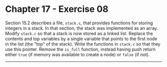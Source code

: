 # Chapter 17 - Exercise 08

Section 15.2 describes a file, `stack.c`, that provides functions for storing
integers in a stack.  In that section, the stack was implemented as an array.
Modify `stack.c` so that a stack is now stored as a linked list.  Replace the
contents and top variables by a single variable that points to the first node in
the list (the "top" of the stack).  Write the functions in `stack.c` so that
they use this pointer.  Remove the `is_full` function, instead having push
return either `true` (if memory was available to create a node) or `false` (if
not).


---

